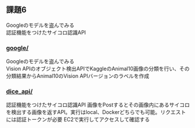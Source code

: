 ## 課題6
Googleのモデルを盗んでみる  
認証機能をつけたサイコロ認識API

### [google/](./google/)
Googleのモデルを盗んでみる  
Vision APIのオブジェクト検出APIでKaggleのAnimal10画像の分類を行い、その分類結果からAnimal10のVision APIバージョンのラベルを作成


### [dice_api/](./dice_api/)
認証機能をつけたサイコロ認識API
画像をPostするとその画像内にあるサイコロを検出する画像を返すAPI。実行はlocal、Dockerどちらでも可能。リクエストには認証トークンが必要
EC2で実行してアクセスして確認する